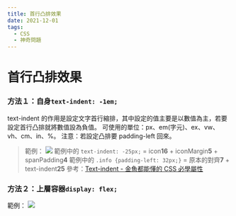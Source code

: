 ```yaml
---
title: 首行凸排效果
date: 2021-12-01
tags:
  - CSS
  - 神奇問題
---
```


# 首行凸排效果

### 方法１：自身`text-indent: -1em;`

text-indent 的作用是設定文字首行縮排，其中設定的值主要是以數值為主，若要設定首行凸排就將數值設為負值。
可使用的單位：px、em(字元)、ex、vw、vh、cm、in、%。
注意：若設定凸排要 padding-left 回來。

> 範例：
> ![](https://i.imgur.com/nLeAgvQ.png)
> 範例中的 `text-indent: -25px;` = icon**16** + iconMargin**5** + spanPadding**4**
> 範例中的 `.info {padding-left: 32px;}` = 原本的對齊**7** + text-indent**25**
> 參考：[Text-indent - 金魚都能懂的 CSS 必學屬性](https://ithelp.ithome.com.tw/articles/10243388)

### 方法２：上層容器`display: flex;`

範例：
![](https://i.imgur.com/BYvvb2Z.png)
